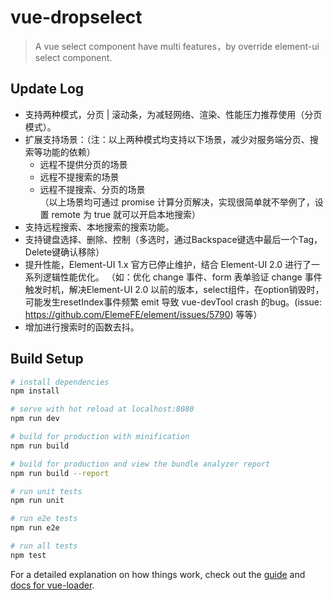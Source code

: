 # vue-dropselect

> A vue select component have multi features，by override element-ui select component.

## Update Log
- 支持两种模式，分页 | 滚动条，为减轻网络、渲染、性能压力推荐使用（分页模式）。
- 扩展支持场景：（注：以上两种模式均支持以下场景，减少对服务端分页、搜索等功能的依赖）
  - 远程不提供分页的场景
  - 远程不提搜索的场景
  - 远程不提搜索、分页的场景  
（以上场景均可通过 promise 计算分页解决，实现很简单就不举例了，设置 remote 为 true 就可以开启本地搜索）
- 支持远程搜索、本地搜索的搜索功能。
- 支持键盘选择、删除、控制（多选时，通过Backspace键选中最后一个Tag，Delete键确认移除）
- 提升性能，Element-UI 1.x 官方已停止维护，结合 Element-UI 2.0 进行了一系列逻辑性能优化。
（如：优化 change 事件、form 表单验证 change 事件触发时机，解决Element-UI 2.0 以前的版本，select组件，在option销毁时，可能发生resetIndex事件频繁 emit 导致 vue-devTool crash 的bug。(issue: https://github.com/ElemeFE/element/issues/5790) 等等）
- 增加进行搜索时的函数去抖。

## Build Setup

``` bash
# install dependencies
npm install

# serve with hot reload at localhost:8080
npm run dev

# build for production with minification
npm run build

# build for production and view the bundle analyzer report
npm run build --report

# run unit tests
npm run unit

# run e2e tests
npm run e2e

# run all tests
npm test
```

For a detailed explanation on how things work, check out the [guide](http://vuejs-templates.github.io/webpack/) and [docs for vue-loader](http://vuejs.github.io/vue-loader).
